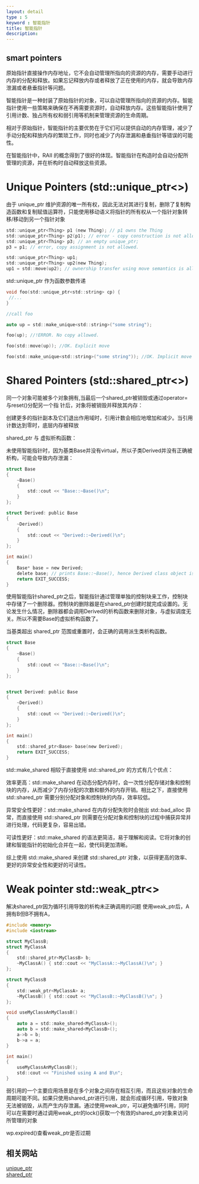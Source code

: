 ```yaml
---
layout: detail
type : 5
keyword : 智能指针
title: 智能指针
description: 
---
```


## smart pointers

原始指针直接操作内存地址，它不会自动管理所指向的资源的内存，需要手动进行内存的分配和释放。如果忘记释放内存或者释放了正在使用的内存，就会导致内存泄漏或者悬垂指针等问题。

智能指针是一种封装了原始指针的对象，可以自动管理所指向的资源的内存。智能指针使用一些策略来确保在不再需要资源时，自动释放内存。这些智能指针使用了引用计数、独占所有权和弱引用等机制来管理资源的生命周期。

相对于原始指针，智能指针的主要优势在于它们可以提供自动的内存管理，减少了手动分配和释放内存的繁琐工作，同时也减少了内存泄漏和悬垂指针等错误的可能性。

在智能指针中，RAII 的概念得到了很好的体现。智能指针在构造时会自动分配所管理的资源，并在析构时自动释放这些资源。


# Unique Pointers (std::unique_ptr<>)

由于 unique_ptr 维护资源的唯一所有权，因此无法对其进行复制，删除了复制构造函数和复制赋值运算符，只能使用移动语义将指针的所有权从一个指针对象转移/移动到另一个指针对象

```c
std::unique_ptr<Thing> p1 (new Thing); // p1 owns the Thing
std::unique_ptr<Thing> p2(p1); // error - copy construction is not allowed.
std::unique_ptr<Thing> p3; // an empty unique_ptr;
p3 = p1; // error, copy assignment is not allowed.

std::unique_ptr<Thing> up1;
std::unique_ptr<Thing> up2(new Thing);
up1 = std::move(up2); // ownership transfer using move semantics is allowed

```

std::unique_ptr 作为函数参数传递 

```c
void foo(std::unique_ptr<std::string> cp) {
 //...
}

//call foo

auto up = std::make_unique<std::string>("some string");

foo(up); //!ERROR. No copy allowed.

foo(std::move(up)); //OK. Explicit move

foo(std::make_unique<std::string>("some string")); //OK. Implicit move
```

# Shared Pointers (std::shared_ptr<>)

同一个对象可能被多个对象拥有,当最后一个shared_ptr被销毁或通过operator=与reset()分配另一个指 针后，对象将被销毁并释放其内存：

创建更多的指针副本及它们退出作用域时，引用计数会相应地增加和减少。当引用计数达到零时，底层内存被释放

shared_ptr 与 虚拟析构函数：

未使用智能指针时，因为基类Base并没有virtual，所以子类Derived并没有正确被析构，可能会导致内存泄漏：
```c
struct Base
{
    ~Base()
    {
        std::cout << "Base::~Base()\n";
    }
};

struct Derived: public Base
{
    ~Derived()
    {
        std::cout << "Derived::~Derived()\n";
    }
};

int main()
{
    Base* base = new Derived;
    delete base; // prints Base::~Base(), hence Derived class object is partially destructed
    return EXIT_SUCCESS;
}

```

使用智能指针shared_ptr之后，智能指针通过管理单独的控制块来工作，控制块中存储了一个删除器。控制块的删除器是在shared_ptr<Derived>创建时就完成设置的。无论发生什么情况，删除器都会调用Derived的析构函数来删除对象，与虚拟调度无关。所以不需要Base的虚拟析构函数了。

当基类超出 shared_ptr 范围或重置时，会正确的调用派生类析构函数。

```c
struct Base
{
    ~Base()
    {
        std::cout << "Base::~Base()\n";
    }
};


struct Derived: public Base
{
    ~Derived()
    {
        std::cout << "Derived::~Derived()\n";
    }
};

int main()
{
    std::shared_ptr<Base> base(new Derived);
    return EXIT_SUCCESS;
}

```

std::make_shared 相较于直接使用 std::shared_ptr 的方式有几个优点：

效率更高：std::make_shared 在动态分配内存时，会一次性分配存储对象和控制块的内存，从而减少了内存分配的次数和额外的内存开销。相比之下，直接使用 std::shared_ptr 需要分别分配对象和控制块的内存，效率较低。

异常安全性更好：std::make_shared 在内存分配失败时会抛出 std::bad_alloc 异常，而直接使用 std::shared_ptr 则需要在分配对象和控制块的过程中捕获异常并进行处理，代码更复杂，容易出错。

可读性更好：std::make_shared 的语法更简洁，易于理解和阅读。它将对象的创建和智能指针的初始化合并在一起，使代码更加清晰。

综上使用 std::make_shared 来创建 std::shared_ptr 对象，以获得更高的效率、更好的异常安全性和更好的可读性。



# Weak pointer std::weak_ptr<>

解决shared_ptr因为循环引用导致的析构未正确调用的问题
使用weak_ptr后，A拥有B但B不拥有A，
```c
#include <memory>
#include <iostream>

struct MyClassB;
struct MyClassA
{
    std::shared_ptr<MyClassB> b;
    ~MyClassA() { std::cout << "MyClassA::~MyClassA()\n"; }
};

struct MyClassB
{
    std::weak_ptr<MyClassA> a;
    ~MyClassB() { std::cout << "MyClassB::~MyClassB()\n"; }
};

void useMyClassAnMyClassB()
{
    auto a = std::make_shared<MyClassA>();
    auto b = std::make_shared<MyClassB>();
    a->b = b;
    b->a = a;
}

int main()
{
    useMyClassAnMyClassB();
    std::cout << "Finished using A and B\n";
}

```

弱引用的一个主要应用场景是在多个对象之间存在相互引用，而且这些对象的生命周期可能不同。如果只使用shared_ptr进行引用，就会形成循环引用，导致对象无法被销毁，从而产生内存泄漏。通过使用weak_ptr，可以避免循环引用，同时可以在需要时通过调用weak_ptr的lock()获取一个有效的shared_ptr对象来访问所管理的对象

wp.expired()查看weak_ptr是否过期


## 相关网站

[unique_ptr](https://pratikparvati.com/html/blogview.html?id=-Mce2yaFyo-5IU1F8Rq_&lan=cpp)    
[shared_ptr](https://pratikparvati.com/html/blogview.html?id=-Md9Uk5aUhGBdDd4ODH4&lan=cpp)
